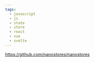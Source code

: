 ```yaml
---
tags:
  - javascript
  - js
  - state
  - store
  - react
  - vue
  - svelte
---
```


https://github.com/nanostores/nanostores

